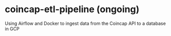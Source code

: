 # coincap-etl-pipeline (ongoing)
Using Airflow and Docker to ingest data from the Coincap API to a database in GCP
